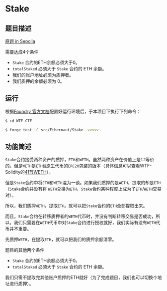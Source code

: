 # Stake

## 题目描述

[原题 in Sepolia](https://ethernaut.openzeppelin.com/level/0xB99f27b94fCc8b9b6fF88e29E1741422DFC06224)

需要达成4个条件

- `Stake` 合约的ETH余额必须大于0。
- `totalStaked` 必须大于 `Stake` 合约的 ETH 余额。
- 我们的账户地址必须为质押者。
- 我们质押的余额必须为 0。

## 运行

根据[Foundry 官方文档](https://getfoundry.sh/)配置好运行环境后，于本项目下执行下列命令：

```sh
$ cd WTF-CTF

$ forge test -C src/Ethernaut/Stake -vvvvv
```

## 功能简述

`Stake`合约接受两种资产的质押，`ETH`和`WETH`。虽然两种资产在价值上是1:1等价的。但是`WETH`是`ETH链`原生代币的`ERC20`包装的版本（具体信息可以查看WTF-Solidity的[41节WETH](https://github.com/AmazingAng/WTF-Solidity/blob/main/41_WETH/readme.md)）。

但是`Stake`合约中将`ETH`和`WETH`混为一谈。如果我们质押的是`WETH`，提取的却是`ETH`（`Stake`合约并没有将 `WETH`兑换为`ETH`，`Stake`合约某种程度上成为了`ETH`/`WETH`交易对）。

所以，我们质押`WETH`，提取`ETH`。就可以把`Stake`合约的`ETH`全部提取出来。

而且，`Stake`合约在转移质押者的`WETH`代币时，并没有判断转移交易是否成功，所以，我们只需要在`WETH`代币中对`Stake`合约进行授权就好，我们实际有没有`WETH`代币并不重要。

先质押`WETH`，在提取`ETH`，就可以把我们的质押余额清零。

题目的其他两个条件

- `Stake` 合约的ETH余额必须大于0。
- `totalStaked` 必须大于 `Stake` 合约的 ETH 余额。

我们只需不提取完其他账户质押的ETH就好（为了完成题目，我们也可以切换个地址进行质押）。